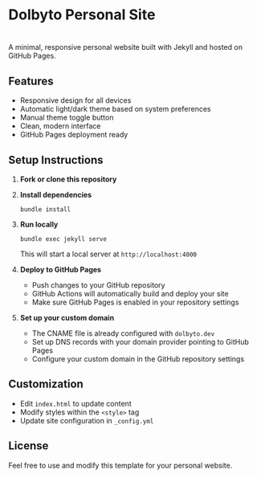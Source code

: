 # Dolbyto Personal Site
#
A minimal, responsive personal website built with Jekyll and hosted on GitHub Pages.

## Features

- Responsive design for all devices
- Automatic light/dark theme based on system preferences
- Manual theme toggle button
- Clean, modern interface
- GitHub Pages deployment ready

## Setup Instructions

1. **Fork or clone this repository**

2. **Install dependencies**
   ```
   bundle install
   ```

3. **Run locally**
   ```
   bundle exec jekyll serve
   ```
   This will start a local server at `http://localhost:4000`

4. **Deploy to GitHub Pages**
   - Push changes to your GitHub repository
   - GitHub Actions will automatically build and deploy your site
   - Make sure GitHub Pages is enabled in your repository settings

5. **Set up your custom domain**
   - The CNAME file is already configured with `dolbyto.dev`
   - Set up DNS records with your domain provider pointing to GitHub Pages
   - Configure your custom domain in the GitHub repository settings

## Customization

- Edit `index.html` to update content
- Modify styles within the `<style>` tag
- Update site configuration in `_config.yml`

## License

Feel free to use and modify this template for your personal website.
